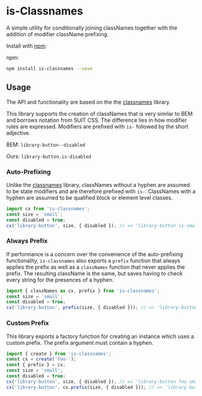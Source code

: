 # is-Classnames

A simple utility for conditionally joining classNames together with the addition of modifier className prefixing.

Install with [npm](https://www.npmjs.com/):

npm:
```sh
npm install is-classnames --save
```

## Usage

The API and functionality are based on the the [classnames](https://github.com/JedWatson/classnames) library.

This library supports the creation of classNames that is very similar to BEM and borrows notation from SUIT CSS. The difference lies in how modifier rules are expressed. Modifiers are prefixed with `is-` followed by the short adjective.

BEM: `library-button--disabled`

Ours: `library-button.is-disabled`

### Auto-Prefixing

Unlike the [classnames](https://github.com/JedWatson/classnames) library, classNames without a hyphen are assumed to be state modifiers and are therefore prefixed with `is-`. ClassNames with a hyphen are assumed to be qualified block or element level classes.

```js
import cx from 'is-classnames';
const size = 'small';
const disabled = true;
cx('library-button', size, { disabled }); // => 'library-button is-small is-disabled'
```

### Always Prefix

If performance is a concern over the convenience of the auto-prefixing functionality, `is-classnames` also exports a `prefix` function
that always applies the prefix as well as a `classNames` function that never applies the prefix. The resulting className is the same, but saves having to check every string for the presences of a hyphen.

```js
import { classNames as cx, prefix } from 'is-classnames';
const size = 'small';
const disabled = true;
cx('library-button', prefix(size, { disabled })); // => 'library-button is-small is-disabled'
```

### Custom Prefix

This library exports a factory function for creating an instance which uses a custom prefix. The prefix argument must contain a hyphen.

```js
import { create } from 'is-classnames';
const cx = create('foo-');
const { prefix } = cx;
const size = 'small';
const disabled = true;
cx('library-button', size, { disabled }); // => 'library-button foo-small foo-disabled'
cx('library-button', cx.prefix(size, { disabled })); // => 'library-button foo-small foo-disabled'
```
